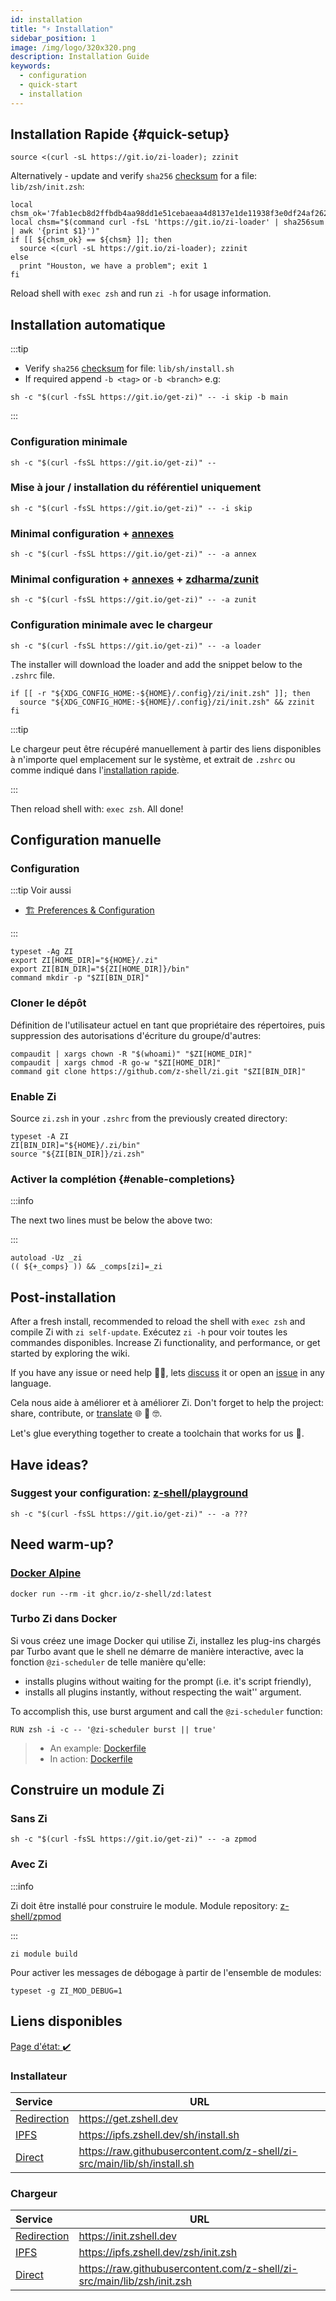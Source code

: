 ```yaml
---
id: installation
title: "⚡️ Installation"
sidebar_position: 1
image: /img/logo/320x320.png
description: Installation Guide
keywords:
  - configuration
  - quick-start
  - installation
---
```


<!-- @format -->

## <i class="fas fa-spinner fa-spin"></i> Installation Rapide {#quick-setup}

```shell title="~/.zshrc"
source <(curl -sL https://git.io/zi-loader); zzinit
```

Alternatively - update and verify `sha256` [checksum][checksum] for a file: `lib/zsh/init.zsh`:

```shell showLineNumbers title="~/.zshrc"
local chsm_ok='7fab1ecb8d2ffbdb4aa98dd1e51cebaeaa4d8137e1de11938f3e0df24af262bb'
local chsm="$(command curl -fsL 'https://git.io/zi-loader' | sha256sum | awk '{print $1}')"
if [[ ${chsm_ok} == ${chsm} ]]; then
  source <(curl -sL https://git.io/zi-loader); zzinit
else
  print "Houston, we have a problem"; exit 1
fi
```

Reload shell with `exec zsh` and run `zi -h` for usage information.

## <i class="fas fa-spinner fa-spin"></i> Installation automatique

:::tip

- Verify `sha256` [checksum][checksum] for file: `lib/sh/install.sh`
- If required append `-b <tag>` or `-b <branch>` e.g:

```shell
sh -c "$(curl -fsSL https://git.io/get-zi)" -- -i skip -b main
```

:::

### <i class="fa-solid fa-code"></i> Configuration minimale

```shell
sh -c "$(curl -fsSL https://git.io/get-zi)" --
```

### <i class="fa-solid fa-code-compare"></i> Mise à jour / installation du référentiel uniquement

```shell
sh -c "$(curl -fsSL https://git.io/get-zi)" -- -i skip
```

### <i class="fa-solid fa-code-branch"></i> Minimal configuration + <a href="/ecosystem/annexes/overview">annexes</a>

```shell
sh -c "$(curl -fsSL https://git.io/get-zi)" -- -a annex
```

### <i class="fa-solid fa-code-fork"></i> Minimal configuration + <a href="/ecosystem/annexes/overview">annexes</a> + <a href="https://github.com/zdharma/zunit">zdharma/zunit</a>

```shell
sh -c "$(curl -fsSL https://git.io/get-zi)" -- -a zunit
```

### <i class="fa-solid fa-gears"></i> Configuration minimale avec le chargeur

```shell
sh -c "$(curl -fsSL https://git.io/get-zi)" -- -a loader
```

The installer will download the loader and add the snippet below to the `.zshrc` file.

```shell showLineNumbers
if [[ -r "${XDG_CONFIG_HOME:-${HOME}/.config}/zi/init.zsh" ]]; then
  source "${XDG_CONFIG_HOME:-${HOME}/.config}/zi/init.zsh" && zzinit
fi
```

:::tip

Le chargeur peut être récupéré manuellement à partir des liens disponibles [](#loader) à n'importe quel emplacement sur le système, et extrait de `.zshrc` ou comme indiqué dans l'[installation rapide](#quick-setup).

:::

Then reload shell with: `exec zsh`. All done!

## <i class="fas fa-spinner fa-spin"></i> Configuration manuelle

### <i class="fa-solid fa-code-branch"></i> Configuration

:::tip Voir aussi

- [🏗 Preferences & Configuration][13]

:::

```shell showLineNumbers
typeset -Ag ZI
export ZI[HOME_DIR]="${HOME}/.zi"
export ZI[BIN_DIR]="${ZI[HOME_DIR]}/bin"
command mkdir -p "$ZI[BIN_DIR]"
```

### <i class="fa-brands fa-git-alt"></i> Cloner le dépôt

Définition de l'utilisateur actuel en tant que propriétaire des répertoires, puis suppression des autorisations d'écriture du groupe/d'autres:

```shell
compaudit | xargs chown -R "$(whoami)" "$ZI[HOME_DIR]"
compaudit | xargs chmod -R go-w "$ZI[HOME_DIR]"
command git clone https://github.com/z-shell/zi.git "$ZI[BIN_DIR]"
```

### <i class="fa-solid fa-circle-nodes"></i> Enable Zi

Source `zi.zsh` in your `.zshrc` from the previously created directory:

```shell showLineNumbers
typeset -A ZI
ZI[BIN_DIR]="${HOME}/.zi/bin"
source "${ZI[BIN_DIR]}/zi.zsh"
```

### <i class="fa-solid fa-circle-nodes"></i> Activer la complétion {#enable-completions}

:::info

The next two lines must be below the above two:

:::

```shell showLineNumbers
autoload -Uz _zi
(( ${+_comps} )) && _comps[zi]=_zi
```

## <i class="fas fa-spinner fa-spin"></i> Post-installation

After a fresh install, recommended to reload the shell with `exec zsh` and compile Zi with `zi self-update`. Exécutez `zi -h` pour voir toutes les commandes disponibles. Increase Zi functionality, and performance, or get started by exploring the wiki.

If you have any issue or need help 🤦‍♂️, lets [discuss][7] it or open an [issue][6] in any language.

Cela nous aide à améliorer et à améliorer Zi. Don't forget to help the project: share, contribute, or [translate][8] 🌐 🥰 🤓.

Let's glue everything together to create a toolchain that works for us 🚀.

## <i class="fas fa-sync-alt fa-spin"></i> Have ideas?

### <i class="fa-solid fa-list-check"></i> Suggest your configuration: <a href="https://github.com/z-shell/playground">z-shell/playground</a>

```shell
sh -c "$(curl -fsSL https://git.io/get-zi)" -- -a ???
```

## <i class="fas fa-sync-alt fa-spin"></i> Need warm-up?

### <i class="fa-brands fa-docker"></i> <a href="https://github.com/z-shell/zd/pkgs/container/zd">Docker Alpine</a>

```shell
docker run --rm -it ghcr.io/z-shell/zd:latest
```

### <i class="fa-brands fa-docker"></i> Turbo Zi dans Docker

Si vous créez une image Docker qui utilise Zi, installez les plug-ins chargés par Turbo avant que le shell ne démarre de manière interactive, avec la fonction `@zi-scheduler` de telle manière qu'elle:

- installs plugins without waiting for the prompt (i.e. it's script friendly),
- installs all plugins instantly, without respecting the wait'' argument.

To accomplish this, use burst argument and call the `@zi-scheduler` function:

```docker
RUN zsh -i -c -- '@zi-scheduler burst || true'
```

> - An example: [Dockerfile][11]
> - In action: [Dockerfile][12]

## <i class="fas fa-cog fa-pulse"></i> Construire un module Zi

### <i class="fa-solid fa-compass-drafting"></i> Sans Zi

```shell
sh -c "$(curl -fsSL https://git.io/get-zi)" -- -a zpmod
```

### <i class="fa-solid fa-screwdriver-wrench"></i> Avec Zi

:::info

Zi doit être installé pour construire le module. Module repository: [z-shell/zpmod][9]

:::

```shell
zi module build
```

Pour activer les messages de débogage à partir de l'ensemble de modules:

```shell
typeset -g ZI_MOD_DEBUG=1
```

## <i class="fas fa-sync-alt fa-spin"></i> Liens disponibles

[Page d'état: :heavy_check_mark:][10]

### Installateur

| Service                       | URL                                                                       |
| :---------------------------- | ------------------------------------------------------------------------- |
| [Redirection][get.zshell.dev] | <https://get.zshell.dev>                                                  |
| [IPFS][ipfs.io]               | <https://ipfs.zshell.dev/sh/install.sh>                                   |
| [Direct][direct-install]      | <https://raw.githubusercontent.com/z-shell/zi-src/main/lib/sh/install.sh> |

### Chargeur

| Service                        | URL                                                                      |
| :----------------------------- | ------------------------------------------------------------------------ |
| [Redirection][init.zshell.dev] | <https://init.zshell.dev>                                                |
| [IPFS][ipfs.io]                | <https://ipfs.zshell.dev/zsh/init.zsh>                                   |
| [Direct][direct-init]          | <https://raw.githubusercontent.com/z-shell/zi-src/main/lib/zsh/init.zsh> |

<!-- end-of-file -->
<!-- links -->

[get.zshell.dev]: https://get.zshell.dev
[ipfs.io]: https://ipfs.io
[init.zshell.dev]: https://init.zshell.dev
[direct-init]: https://raw.githubusercontent.com/z-shell/zi-src/main/lib/zsh/init.zsh
[direct-install]: https://raw.githubusercontent.com/z-shell/zi-src/main/lib/sh/install.sh
[checksum]: https://raw.githubusercontent.com/z-shell/zi-src/main/lib/checksum.txt
[6]: https://github.com/z-shell/zi/issues/new/choose
[7]: https://github.com/orgs/z-shell/discussions/new
[8]: https://digitalclouds.crowdin.com/z-shell
[9]: https://github.com/z-shell/zpmod
[10]: https://status.zshell.dev
[11]: https://github.com/robobenklein/configs/blob/master/Dockerfile
[12]: https://github.com/z-shell/playground
[13]: /docs/guides/customization
